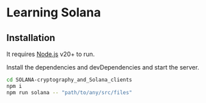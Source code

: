 # Learning Solana

## Installation

It requires [Node.js](https://nodejs.org/) v20+ to run.

Install the dependencies and devDependencies and start the server.

```sh
cd SOLANA-cryptography_and_Solana_clients
npm i
npm run solana -- "path/to/any/src/files"
```
